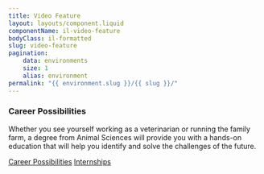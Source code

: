 ```yaml
---
title: Video Feature
layout: layouts/component.liquid
componentName: il-video-feature
bodyClass: il-formatted
slug: video-feature
pagination:
    data: environments
    size: 1
    alias: environment
permalink: "{{ environment.slug }}/{{ slug }}/"
---
```

<div id="template-information">
<h3>Career Possibilities</h3>
<p>Whether you see yourself working as a veterinarian or running the family farm, a degree from 
Animal Sciences will provide you with a hands-on education that will help you identify and solve 
the challenges of the future. </p>
<a href="#" class="il-button">Career Possibilities</a>
<a href="#" class="il-button">Internships</a>
</div>
